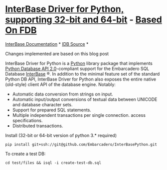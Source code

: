 # [InterBase Driver for Python, supporting 32-bit and 64-bit](https://docwiki.embarcadero.com/InterBase/2020/en/Main_Page) - [Based On FDB](http://www.firebirdsql.org/en/devel-python-driver/)

[InterBase Documentation](https://docwiki.embarcadero.com/InterBase/2020/en/Main_Page) \* 
[IDB Source](https://github.com/Embarcadero/PythonInterBase) \* 

Changes implemented are based on this blog post

InterBase Driver for Python is a [Python](http://python.org) library package that implements
[Python Database API 2.0](http://www.python.org/dev/peps/pep-0249/)-compliant support for the Embarcadero SQL Database
[InterBase](https://interbase.com/) ®. In addition to the minimal
feature set of the standard Python DB API, InterBase Driver for Python also exposes the entire
native (old-style) client API of the database engine. Notably:

  - Automatic data conversion from strings on input.
  - Automatic input/output conversions of textual data between UNICODE
    and database character sets.
  - Support for prepared SQL statements.
  - Multiple independent transactions per single connection.
    access specifications.
  - Distributed transactions.

Install (32-bit or 64-bit version of python 3.* required)

`pip install git+ssh://git@github.com/Embarcadero/InterBasePython.git`

To create a test DB:

`cd test/files && isql -i create-test-db.sql`
